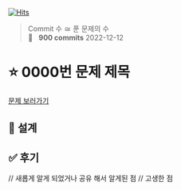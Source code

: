 [![Hits](https://hits.seeyoufarm.com/api/count/incr/badge.svg?url=https%3A%2F%2Fgithub.com%2Fhyunjinee%2FAlgorithm&count_bg=%23262382&title_bg=%233E2ABA&icon=mediafire.svg&icon_color=%23E7E7E7&title=hits&edge_flat=false)](https://hits.seeyoufarm.com)

> Commit 수 ≅ 푼 문제의 수 <br>
> 🌈 &nbsp; **900 commits** 2022-12-12

<!-- >
> 🏅&nbsp; **500 Commits** 2021-03-31
> 🏃‍♀️&nbsp; _Running for 400 commits..._ -->

# ⭐️ 0000번 문제 제목

[문제 보러가기]()

## 📝 설계

## ✅ 후기

// 새롭게 알게 되었거나 공유 해서 알게된 점
// 고생한 점
